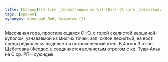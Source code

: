 ```yaml
---
title: [Сандык]({% link _terms/сандык.md %})-[Кая]({% link _terms/кая.md %}) II
tags: [ороним]
synonyms: Каменный Лоб, Кызылташ (?)
---
```


Массивная гора, простирающаяся С–Ю, с голой скалистой вершиной-куполом,
узнаваемой из многих точек; зап. склон лесистый, на вост. среди редколесья
выделяется остроконечный утес. В 4 км к З от нп Щебетовка (Феодос.); соединяется
волнистым отрогом с хр. Туар-Алан на С ср. РПН суюндык.
